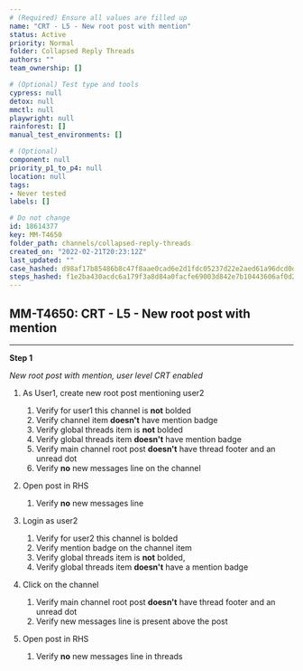 ```yaml
---
# (Required) Ensure all values are filled up
name: "CRT - L5 - New root post with mention"
status: Active
priority: Normal
folder: Collapsed Reply Threads
authors: ""
team_ownership: []

# (Optional) Test type and tools
cypress: null
detox: null
mmctl: null
playwright: null
rainforest: []
manual_test_environments: []

# (Optional)
component: null
priority_p1_to_p4: null
location: null
tags: 
- Never tested
labels: []

# Do not change
id: 18614377
key: MM-T4650
folder_path: channels/collapsed-reply-threads
created_on: "2022-02-21T20:23:12Z"
last_updated: ""
case_hashed: d98af17b85486b8c47f8aae0cad6e2d1fdc05237d22e2aed61a96dcd0dd50da7b62a7db3ba30cd74afa94dc3b3fe6532
steps_hashed: f1e2ba430acdc6a179f3a8d84a0facfe69003d842e7b10443606af0d2cd5953172ccb083b7bb685a2b6f0bd599153686
---
```


## MM-T4650: CRT - L5 - New root post with mention

---

**Step 1**

_New root post with mention, user level CRT enabled_

1. As User1, create new root post mentioning user2

   1. Verify for user1 this channel is **not** bolded
   2. Verify channel item **doesn't** have mention badge
   3. Verify global threads item is **not** bolded
   4. Verify global threads item **doesn't** have mention badge
   5. Verify main channel root post **doesn't** have thread footer and an unread dot
   6. Verify **no** new messages line on the channel

2. Open post in RHS

   1. Verify **no** new messages line

3. Login as user2

   1. Verify for user2 this channel is bolded
   2. Verify mention badge on the channel item
   3. Verify global threads item is **not** bolded, 
   4. Verify global threads item **doesn't** have a mention badge

4. Click on the channel

   1. Verify main channel root post **doesn't** have thread footer and an unread dot 
   2. Verify new messages line is present above the post

5. Open post in RHS 

   1. Verify **no** new messages line in threads
